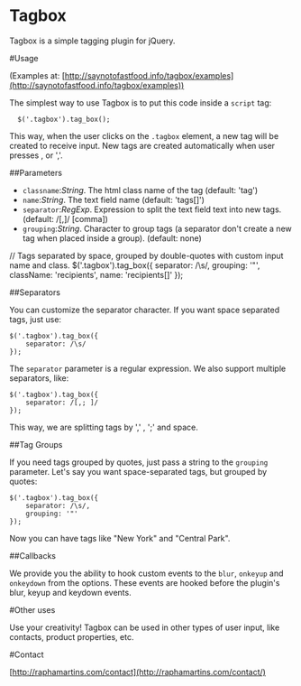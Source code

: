 Tagbox
======
Tagbox is a simple tagging plugin for jQuery.

#Usage


(Examples at: [http://saynotofastfood.info/tagbox/examples](http://saynotofastfood.info/tagbox/examples))

The simplest way to use Tagbox is to put this code inside a `script` tag:

`	$('.tagbox').tag_box(); `

This way, when the user clicks on the `.tagbox` element, a new tag will be created to receive input. New tags are created automatically when user presses <ENTER>, <TAB> or ','.

##Parameters

* `classname`:_String_. The html class name of the tag (default: 'tag')
* `name`:_String_. The text field name (default: 'tags[]')
* `separator`:_RegExp_. Expression to split the text field text into new tags. (default: /[,]/ [comma])
* `grouping`:_String_. Character to group tags (a separator don't create a new tag when placed inside a group). (default: none)

// Tags separated by space, grouped by double-quotes with custom input name and class.
	$('.tagbox').tag_box({
		separator: /\s/,
		grouping: '"',
		className: 'recipients',
		name: 'recipients[]'
	});


##Separators

You can customize the separator character. If you want space separated tags, just use:

	$('.tagbox').tag_box({
		separator: /\s/
	});


The `separator` parameter is a regular expression. We also support multiple separators, like:

	$('.tagbox').tag_box({
		separator: /[,; ]/
	});

This way, we are splitting tags by ',' , ';' and space.

##Tag Groups

If you need tags grouped by quotes, just pass a string to the `grouping` parameter. Let's say you want space-separated tags, but grouped by quotes:

	$('.tagbox').tag_box({
		separator: /\s/,
		grouping: '"'
	}); 
Now you can have tags like "New York" and "Central Park".

##Callbacks

We provide you the ability to hook custom events to the `blur`, `onkeyup` and `onkeydown` from the options. These events are hooked before the plugin's blur, keyup and keydown events.

#Other uses

Use your creativity! Tagbox can be used in other types of user input, like contacts, product properties, etc.

#Contact


[http://raphamartins.com/contact](http://raphamartins.com/contact/)

